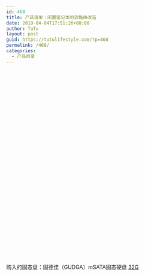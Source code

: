 ```yaml
---
id: 468
title: 产品清单：闲置笔记本的软路由改造
date: 2019-04-04T17:51:26+08:00
author: TuTu
layout: post
guid: https://tutulifestyle.com/?p=468
permalink: /468/
categories:
  - 产品目录
---
```

<figure class="wp-block-embed">

<div class="wp-block-embed__wrapper">
  <div class="smartideo">
    <div class="player" style="width: 100%;height: 500px;">
    </div>
  </div>
</div></figure> 

购入的固态盘：固德佳（GUDGA）mSATA固态硬盘 [32G](https://item.jd.com/42448982673.html)